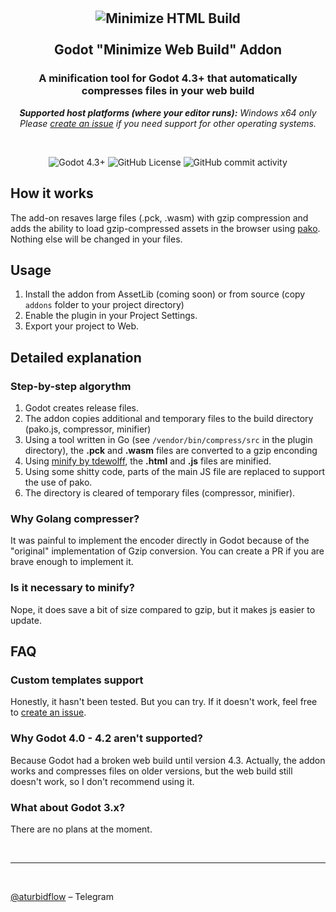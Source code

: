 <br />
<br />

<h2 align="center">
    <img alt="Minimize HTML Build" src="https://raw.githubusercontent.com/markushevpro/godot-minimize-html-build/refs/heads/master/assets/icon.png" />
    <br/>
    <br/>
    Godot "Minimize Web Build" Addon
  <br/>
</h2>

<h3 align="center">
    A minification tool for Godot 4.3+ that automatically compresses files in your web build
</h3>

<p align="center">
    <i><b>Supported host platforms (where your editor runs):</b> Windows x64 only</i>
    <br/>
    <i>Please <a href="https://github.com/markushevpro/godot-minimize-html-build/issues/new">create an issue</a> if you need support for other operating systems.</i>
</p>


<br />

<p align="center">
    <img alt="Godot 4.3+" src="https://img.shields.io/badge/Godot-4.3+-blue" />
    <img alt="GitHub License" src="https://img.shields.io/github/license/markushevpro/godot-minimize-html-build" />
    <img alt="GitHub commit activity" src="https://img.shields.io/github/commit-activity/t/markushevpro/godot-minimize-html-build" />
</p>

## How it works
The add-on resaves large files (.pck, .wasm) with gzip compression and adds the ability to load gzip-compressed assets in the browser using [pako](https://github.com/nodeca/pako). Nothing else will be changed in your files.

## Usage
1. Install the addon from AssetLib (coming soon) or from source (copy `addons` folder to your project directory)
2. Enable the plugin in your Project Settings.
3. Export your project to Web.

## Detailed explanation

### Step-by-step algorythm
1. Godot creates release files.
2. The addon copies additional and temporary files to the build directory (pako.js, compressor, minifier)
3. Using a tool written in Go (see `/vendor/bin/compress/src` in the plugin directory), the **.pck** and **.wasm** files are converted to a gzip enconding
4. Using [minify by tdewolff](https://github.com/tdewolff/minify), the **.html** and **.js** files are minified. 
5. Using some shitty code, parts of the main JS file are replaced to support the use of pako.
6. The directory is cleared of temporary files (compressor, minifier).

### Why Golang compresser?
It was painful to implement the encoder directly in Godot because of the "original" implementation of Gzip conversion. You can create a PR if you are brave enough to implement it.

### Is it necessary to minify?
Nope, it does save a bit of size compared to gzip, but it makes js easier to update.

## FAQ

### Custom templates support
Honestly, it hasn't been tested. But you can try. If it doesn't work, feel free to [create an issue](https://github.com/markushevpro/godot-minimize-html-build/issues/new).

### Why Godot 4.0 - 4.2 aren't supported?
Because Godot had a broken web build until version 4.3. Actually, the addon works and compresses files on older versions, but the web build still doesn't work, so I don't recommend using it.

### What about Godot 3.x?
There are no plans at the moment.

<br/>
<hr />
<br/>

[@aturbidflow](https://t.me/aturbidflow) – Telegram